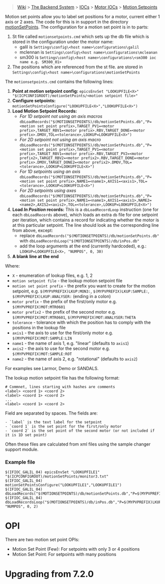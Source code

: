 > [Wiki](Home) > [The Backend System](The-Backend-System) > [IOCs](IOCs) > [Motor IOCs](Motor-IOCs) > [Motion Setpoints](Motion-Set-points)

Motion set points allow you to label set positions for a motor, current either 1 axis or 2 axes. The code for this is in support in the directory [motionSetPoints](https://github.com/ISISComputingGroup/EPICS-motionSetPoints). The configuration for a motion set point is in to parts:

1. St file called `motionsetpoints.cmd` which sets up the db file which is stored in the configuration under the motor name:
    - galil is `Settings\config\<host name>\configurations\galil`
    - mclennan is `Settings\config\<host name>\configurations\mcleanan`
    - sm300 is `Settings\config\<host name>\configurations\<sm300 ioc name e.g. SM300_01>`
1. The positions which are referenced from the st file. are stored in  `Settings\config\<host name>\configurations\motionSetPoints`

The  `motionsetpoints.cmd` contains the following lines:

1. **Point at motion setpoint config:** `epicsEnvSet "LOOKUPFILE<X>" "$(ICPCONFIGROOT)/motionSetPoints/<motion setpoint file>"`
1. **Configure setpoints:** `motionSetPointsConfigure("LOOKUPFILE<X>","LOOKUPFILE<X>")`
1. **Load Motion Setpoint Records:**
    * *For 1D setpoint not using an axis macros* `dbLoadRecords("$(MOTIONSETPOINTS)/db/motionSetPoints.db","P=<motion set point prefix>,TARGET_PV1=<motor prefix>,TARGET_RBV1=<motor prefix>.RBV,TARGET_DONE=<motor prefix>.DMOV,TOL=<tolerance>,LOOKUP=LOOKUPFILE<X>")`
    * *For 2D setpoint not using an axis macro* `dbLoadRecords("$(MOTIONSETPOINTS)/db/motionSetPoints.db","P=<motion set point prefix>,TARGET_PV1=<motor prefix>,TARGET_RBV1=<motor prefix>.RBV,TARGET_PV2=<motor prefix2>,TARGET_RBV2=<motor prefix2>.RBV,TARGET_DONE=<motor prefix>.DMOV,TARGET_DONE2=<motor prefix2>.DMOV,TOL=<tolerance>,LOOKUP=LOOKUPFILE<X>")`
    * *For 1D setpoints using an axis* `dbLoadRecords("$(MOTIONSETPOINTS)/db/motionSetPoints.db","P=<motion set point prefix>,NAME1=<name1>,AXIS1=<axis1>,TOL=<tolerance>,LOOKUP=LOOKUPFILE<X>")`
    * *For 2D setpoints using axes* `dbLoadRecords("$(MOTIONSETPOINTS)/db/motionSetPoints.db","P=<motion set point prefix>,NAME1=<name1>,AXIS1=<axis1>,NAME2=<name2>,AXIS2=<axis2>,TOL=<tolerance>,LOOKUP=LOOKUPFILE<X>")`
1. **Load _In Position_ records:** This is a `dbLoadRecordLoop` instruction (one for each `dbLoadRecords` above), which loads an extra `db` file for one setpoint per iteration, which contains a record for indicating whether the motor is at this particular setpoint. The line should look as the corresponding line from above, except:
    - replace `dbLoadRecords("$(MOTIONSETPOINTS)/db/motionSetPoints.db"` with `dbLoadRecordsLoop("$(MOTIONSETPOINTS)/db/inPos.db"`
    - add the loop arguments at the end (currently hardcoded), e.g.: `LOOKUP=LOOKUPFILE<X>, "NUMPOS", 0, 30)`
1. **A blank line at the end**

Where:
* `X` - enumeration of lookup files, e.g. 1, 2
* `motion setpoint file` - the lookup motion setpoint file
* `motion set point prefix` - the prefix you want to create for the motion setpoint, e.g. `$(MYPVPREFIX)LKUP:MON3:`, `$(MYPVPREFIX)LKUP:SAMPLE:`, `$(MYPVPREFIX)LKUP:ANALYSER:` (ending in a colon)
* `motor prefix` - the prefix of the first/only motor e.g. `$(MYPVPREFIX)MOT:MTR0601`
* `motor prefix2` - the prefix of the second motor e.g. `$(MYPVPREFIX)MOT:MTR0601`, `$(MYPVPREFIX)MOT:ANALYSER:THETA` 
* `tolerance` - tolerance with which the position has to comply with the positions in the lookup file
* `axis1` - the axis to use for the first/only motor e.g. `$(MYPVPREFIX)MOT:SAMPLE:LIN`
* `name1` -  the name of axis 1, e.g. "linear" (defaults to `axis1`)
* `axis2` - the axis to use for the second motor e.g. `$(MYPVPREFIX)MOT:SAMPLE:ROT`
* `name2` -  the name of axis 2, e.g. "rotational" (defaults to `axis2`)

For examples see Larmor, Demo or SANDALS.

The lookup motion setpoint file has the following format:

    # Commnet, lines starting with hashes are comments
    <label> <coord 1> <coord 2>
    <label> <coord 1> <coord 2>
    ...
    <label> <coord 1> <coord 2>

Field are separated by spaces. The fields are:

    - `label` is the text label for the setpoint
    - `coord 1` is the set point for the first/only motor
    - `coord 2` is the set point of the second motor (or not included if it is 1D set point)

Often these files are calculated from xml files using the sample changer support module.

### Example file

```
$(IFIOC_GALIL_04) epicsEnvSet "LOOKUPFILE1" "$(ICPCONFIGROOT)/motionSetPoints/monitor3.txt"
$(IFIOC_GALIL_04) motionSetPointsConfigure("LOOKUPFILE1","LOOKUPFILE1")
$(IFIOC_GALIL_04) dbLoadRecords("$(MOTIONSETPOINTS)/db/motionSetPoints.db","P=$(MYPVPREFIX)LKUP:MON3:,NAME1=linear,AXIS1=$(MYPVPREFIX)MOT:MONITOR3,TOL=0.1,LOOKUP=LOOKUPFILE1")
$(IFIOC_GALIL_04) dbLoadRecordsLoop("$(MOTIONSETPOINTS)/db/inPos.db","P=$(MYPVPREFIX)LKUP:MON3:,NAME1=linear,AXIS1=$(MYPVPREFIX)MOT:MONITOR3,TOL=0.1,LOOKUP=LOOKUPFILE1", "NUMPOS", 0, 2)
```

# OPI

There are two motion set point OPIs:
* Motion Set Point (Few): For setpoints with only 3 or 4 positions
* Motion Set Point: For setpoints with many positions

# Upgrading from 7.2.0